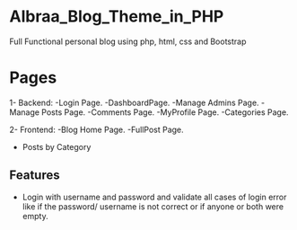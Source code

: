 # Albraa_Blog_Theme_in_PHP
Full Functional personal blog using php, html, css and Bootstrap


# Pages
1- Backend:
  -Login Page.
  -DashboardPage.
  -Manage Admins Page.
  -Manage Posts Page.
  -Comments Page.
  -MyProfile Page.
  -Categories Page.
  
2- Frontend:
  -Blog Home Page.
  -FullPost Page.
  - Posts by Category
  

## Features

- Login with username and password and validate all cases of login error like if the password/ username is not correct or if anyone or both were empty.
